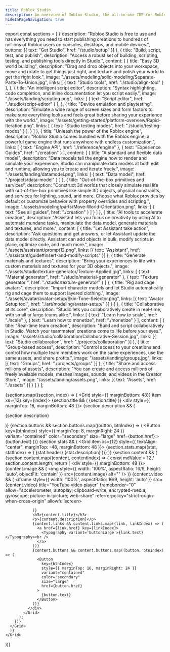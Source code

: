 ```yaml
---
title: Roblox Studio
description: An overview of Roblox Studio, the all-in-one IDE for Roblox creation.
hideInPageNavigation: true
---
```


export const sections = [
  {
    description: "Roblox Studio is free to use and has everything you need to start publishing creations to hundreds of millions of Roblox users on consoles, desktops, and mobile devices.",
    buttons: [{ text: "Get Studio", href: "/studio/setup" }]
  },
  {
    title: "Build, script, test, and publish",
    description: "Access a robust set of building, scripting, testing, and publishing tools directly in Studio.",
    content: [
      {
        title: "Easy 3D world building",
        description: "Drag and drop objects into your workspace, move and rotate to get things just right, and texture and polish your world to get the right look.",
        image: "./assets/modeling/solid-modeling/Separate-Parts-To-Union.jpg",
        links: [
          { text: "Studio tools", href: "./studio/align-tool" }
        ],
      },
      {
        title: "An intelligent script editor",
        description: "Syntax highlighting, code completion, and inline documentation let you script easily.",
        image: "./assets/landing/scripting.png",
        links: [
          { text: "Script editor", href: "./studio/script-editor" }
        ],
      },
      {
        title: "Device emulation and playtesting",
        description: "Emulate a wide range of screen sizes and form factors to make sure everything looks and feels great before sharing your experience with the world.",
        image: "/assets/getting-started/platform-overview/Rapid-Iteration.png",
        links: [
          { text: "Studio testing modes", href: "./studio/testing-modes" }
        ],
      }
    ]
  },
  {
    title: "Unleash the power of the Roblox engine",
    description: "Roblox Studio comes bundled with the Roblox engine, a powerful game engine that runs anywhere with endless customization.",
    links: [
      { text: "Engine API", href: "./reference/engine" },
      { text: "Experience Guides", href: "./creation" }
    ],
    content: [
      {
        title: "A standard and flexible data model",
        description: "Data models tell the engine how to render and simulate your experience. Studio can manipulate data models at both edit and runtime, allowing you to create and iterate freely.",
        image: "./assets/landing/datamodel.png",
        links: [
          { text: "Data model", href: "./projects/data-model" }
        ]
      },
      {
        title: "Out-of-the-box primitives and services",
        description: "Construct 3d worlds that closely simulate real life with out-of-the-box primitives like simple 3D objects, physical constraints, and services for lighting, sound, and more. Choose what Roblox provides by default or customize behavior with property overrides and scripting.",
        image: "./assets/modeling/parts/Move-World-Orientation.png",
        links: [
          { text: "See all guides", href: "./creation" }
        ]
      }
    ]
  },
  {
    title: "AI tools to accelerate creation",
    description: "Assistant lets you focus on creativity by using AI to automate mundane tasks, manipulate the data model, generate materials and textures, and more.",
    content: [
      {
        title: "Let Assistant take action",
        description: "Ask questions and get answers, or let Assistant update the data model directly. Assistant can add objects in bulk, modify scripts in place, optimize code, and much more.",
        image: "./assets/assistant/prompt12.png",
        links: [{ text: "Assistant", href: "./assistant/guide#insert-and-modify-scripts" }]
      },
      {
        title: "Generate materials and textures",
        description: "Bring your experiences to life with custom materials and textures for your 3D objects.",
        image: "./assets/studio/texture-generator/Texture-Applied.jpg",
        links: [
          { text: "Material generator", href: "./studio/material-generator" },
          { text: "Texture generator ", href: "./studio/texture-generator" }
        ]
      },
      {
        title: "Rig and cage avatars",
        description: "Import character models and let Studio automatically rig and cage them to support layered clothing.",
        image: "./assets/avatar/avatar-setup/Skin-Tone-Selector.png",
        links: [{ text: "Avatar Setup tool", href: "./art/modeling/avatar-setup/" }]
      }
    ]
  },
  {
    title: "Collaborative at its core",
    description: "Studio lets you collaboratively create in real-time, with small or large teams alike.",
    links: [
      { text: "Learn how to scale", href: "./scale" },
      { text: "Learn how to monetize", href: "./monetize" }
    ],
    content: [
      {
        title: "Real-time team creation",
        description: "Build and script collaboratively in Studio. Watch your teammates' creations come to life before your eyes.",
        image: "/assets/studio/collaboration/Collaborative-Session.jpg",
        links: [{ text: "Studio collaboration", href: "./projects/collaboration" }]
      },
      {
        title: "Group-based access",
        description: "Control access to your creations and control how multiple team members work on the same experiences, use the same assets, and share profits.",
        image: "/assets/landing/groups.jpg",
        links: [{ text: "Groups", href: "./projects/groups" }]
      },
      {
        title: "Share and access millions of assets",
        description: "You can create and access millions of freely available models, meshes images, sounds, and videos in the Creator Store.",
        image: "/assets/landing/assets.png",
        links: [{ text: "Assets", href: "./assets" }]
      }
    ]
  }
];

  {sections.map((section, index) => (
    <Grid style={{ marginBottom: 48}} item xs={12} key={index}>
      {section.title && (
        <Typography variant='h1'>{section.title}</Typography>
      )}
    <div style={{ marginTop: 16, marginBottom: 48 }}>
      {section.description && (
        <p>{section.description}</p>
      )}
      {section.buttons && section.buttons.map((button, btnIndex) => (
        <Button
          key={btnIndex}
          style={{ marginTop: 8, marginRight: 24 }}
          variant="contained"
          color="secondary"
          size="large"
          href={button.href}
        >
          {button.text}
        </Button>
      ))}
    </div>
    {section.stats && (
      <Grid item xs={12} style={{ textAlign: "center", marginTop: -48, marginBottom: 48 }}>
        <Grid container spacing={4}>
          {section.stats.map((stat, statIndex) => (
            <Grid item xs={12} sm={6} md={4} key={statIndex}>
              <Card variant="filled">
                <CardContent>
                  <Typography variant="hero" color="info">{stat.header}</Typography>
                  <Typography component="p" variant="h2">{stat.description}</Typography>
                </CardContent>
              </Card>
            </Grid>
          ))}
        </Grid>
      </Grid>
      )}
    {section.content && (
      <Grid container spacing={4}>
        {section.content.map((content, contentIndex) => {
          const mdValue = 12 / section.content.length;
          return (
            <Grid item xs={12} sm={6} md={mdValue} key={contentIndex}>
              <div style={{ marginBottom: 48 }}>
                {content.image && (
                  <img
                    style={{ width: '100%', aspectRatio: 16/9, height: 'auto', objectFit: 'contain' }}
                    src={content.image}
                    alt=""
                  />
                )}
                {content.video && (
                  <iframe  style={{ width: '100%', aspectRatio: 16/9, height: 'auto' }} src={content.video} title="YouTube video player" frameborder="0" allow="accelerometer; autoplay; clipboard-write; encrypted-media; gyroscope; picture-in-picture; web-share" referrerpolicy="strict-origin-when-cross-origin" allowfullscreen></iframe>

                )}
                <h3>{content.title}</h3>
                <p>{content.description}</p>
                {content.links && content.links.map((link, linkIndex) => (
                  <a href={link.href} key={linkIndex}>
                    <Typography variant='buttonLarge'>{link.text}</Typography><br />
                  </a>
                ))}
                {content.buttons && content.buttons.map((button, btnIndex) => (
                  <Button
                    key={btnIndex}
                    style={{ marginTop: 16, marginRight: 24 }}
                    variant="contained"
                    color="secondary"
                    size="large"
                    href={button.href}
                  >
                    {button.text}
                  </Button>
                ))}
              </div>
            </Grid>
          );
        })}
      </Grid>
      )}
    </Grid>
  ))}

